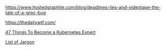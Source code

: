 https://www.hostedgraphite.com/blog/deadlines-lies-and-videotape-the-tale-of-a-grpc-bug

https://thedailywtf.com/

[47 Things To Become a Kubernetes Expert](https://ymmt2005.hatenablog.com/entry/k8s-things)

[List of Jargon](http://www.catb.org/jargon/html/go01.html)
